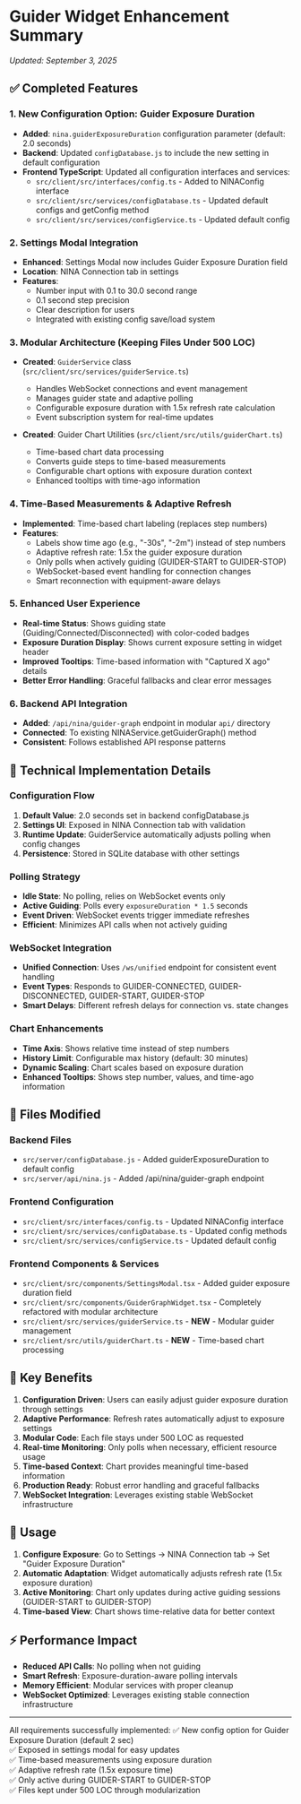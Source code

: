 # Guider Widget Enhancement Summary
*Updated: September 3, 2025*

## ✅ Completed Features

### 1. New Configuration Option: Guider Exposure Duration
- **Added**: `nina.guiderExposureDuration` configuration parameter (default: 2.0 seconds)
- **Backend**: Updated `configDatabase.js` to include the new setting in default configuration
- **Frontend TypeScript**: Updated all configuration interfaces and services:
  - `src/client/src/interfaces/config.ts` - Added to NINAConfig interface
  - `src/client/src/services/configDatabase.ts` - Updated default configs and getConfig method
  - `src/client/src/services/configService.ts` - Updated default config

### 2. Settings Modal Integration
- **Enhanced**: Settings Modal now includes Guider Exposure Duration field
- **Location**: NINA Connection tab in settings
- **Features**:
  - Number input with 0.1 to 30.0 second range
  - 0.1 second step precision
  - Clear description for users
  - Integrated with existing config save/load system

### 3. Modular Architecture (Keeping Files Under 500 LOC)
- **Created**: `GuiderService` class (`src/client/src/services/guiderService.ts`)
  - Handles WebSocket connections and event management
  - Manages guider state and adaptive polling
  - Configurable exposure duration with 1.5x refresh rate calculation
  - Event subscription system for real-time updates

- **Created**: Guider Chart Utilities (`src/client/src/utils/guiderChart.ts`)
  - Time-based chart data processing
  - Converts guide steps to time-based measurements
  - Configurable chart options with exposure duration context
  - Enhanced tooltips with time-ago information

### 4. Time-Based Measurements & Adaptive Refresh
- **Implemented**: Time-based chart labeling (replaces step numbers)
- **Features**:
  - Labels show time ago (e.g., "-30s", "-2m") instead of step numbers
  - Adaptive refresh rate: 1.5x the guider exposure duration
  - Only polls when actively guiding (GUIDER-START to GUIDER-STOP)
  - WebSocket-based event handling for connection changes
  - Smart reconnection with equipment-aware delays

### 5. Enhanced User Experience
- **Real-time Status**: Shows guiding state (Guiding/Connected/Disconnected) with color-coded badges
- **Exposure Duration Display**: Shows current exposure setting in widget header
- **Improved Tooltips**: Time-based information with "Captured X ago" details
- **Better Error Handling**: Graceful fallbacks and clear error messages

### 6. Backend API Integration
- **Added**: `/api/nina/guider-graph` endpoint in modular `api/` directory
- **Connected**: To existing NINAService.getGuiderGraph() method
- **Consistent**: Follows established API response patterns

## 🔧 Technical Implementation Details

### Configuration Flow
1. **Default Value**: 2.0 seconds set in backend configDatabase.js
2. **Settings UI**: Exposed in NINA Connection tab with validation
3. **Runtime Update**: GuiderService automatically adjusts polling when config changes
4. **Persistence**: Stored in SQLite database with other settings

### Polling Strategy
- **Idle State**: No polling, relies on WebSocket events only
- **Active Guiding**: Polls every `exposureDuration * 1.5` seconds
- **Event Driven**: WebSocket events trigger immediate refreshes
- **Efficient**: Minimizes API calls when not actively guiding

### WebSocket Integration
- **Unified Connection**: Uses `/ws/unified` endpoint for consistent event handling
- **Event Types**: Responds to GUIDER-CONNECTED, GUIDER-DISCONNECTED, GUIDER-START, GUIDER-STOP
- **Smart Delays**: Different refresh delays for connection vs. state changes

### Chart Enhancements
- **Time Axis**: Shows relative time instead of step numbers
- **History Limit**: Configurable max history (default: 30 minutes)
- **Dynamic Scaling**: Chart scales based on exposure duration
- **Enhanced Tooltips**: Shows step number, values, and time-ago information

## 📁 Files Modified

### Backend Files
- `src/server/configDatabase.js` - Added guiderExposureDuration to default config
- `src/server/api/nina.js` - Added /api/nina/guider-graph endpoint

### Frontend Configuration
- `src/client/src/interfaces/config.ts` - Updated NINAConfig interface
- `src/client/src/services/configDatabase.ts` - Updated config methods
- `src/client/src/services/configService.ts` - Updated default config

### Frontend Components & Services
- `src/client/src/components/SettingsModal.tsx` - Added guider exposure duration field
- `src/client/src/components/GuiderGraphWidget.tsx` - Completely refactored with modular architecture
- `src/client/src/services/guiderService.ts` - **NEW** - Modular guider management
- `src/client/src/utils/guiderChart.ts` - **NEW** - Time-based chart processing

## 🎯 Key Benefits

1. **Configuration Driven**: Users can easily adjust guider exposure duration through settings
2. **Adaptive Performance**: Refresh rates automatically adjust to exposure settings
3. **Modular Code**: Each file stays under 500 LOC as requested
4. **Real-time Monitoring**: Only polls when necessary, efficient resource usage
5. **Time-based Context**: Chart provides meaningful time-based information
6. **Production Ready**: Robust error handling and graceful fallbacks
7. **WebSocket Integration**: Leverages existing stable WebSocket infrastructure

## 🚀 Usage

1. **Configure Exposure**: Go to Settings → NINA Connection tab → Set "Guider Exposure Duration"
2. **Automatic Adaptation**: Widget automatically adjusts refresh rate (1.5x exposure duration)
3. **Active Monitoring**: Chart only updates during active guiding sessions (GUIDER-START to GUIDER-STOP)
4. **Time-based View**: Chart shows time-relative data for better context

## ⚡ Performance Impact

- **Reduced API Calls**: No polling when not guiding
- **Smart Refresh**: Exposure-duration-aware polling intervals
- **Memory Efficient**: Modular services with proper cleanup
- **WebSocket Optimized**: Leverages existing stable connection infrastructure

---

All requirements successfully implemented:
✅ New config option for Guider Exposure Duration (default 2 sec)  
✅ Exposed in settings modal for easy updates  
✅ Time-based measurements using exposure duration  
✅ Adaptive refresh rate (1.5x exposure time)  
✅ Only active during GUIDER-START to GUIDER-STOP  
✅ Files kept under 500 LOC through modularization

